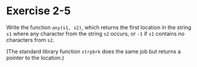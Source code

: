# Exercise 2-5

Write the function `any(s1, s2)`, which returns the first location in the string `s1` where any character from the string `s2` occurs, or `-1` if `s1` contains no characters from `s2`.

(The standard library function `strpbrk` does the same job but returns a pointer to the location.)
